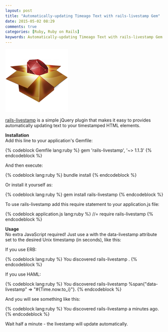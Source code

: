 ```yaml
---
layout: post
title: "Automatically-updating Timeago Text with rails-livestamp Gem"
date: 2015-05-02 08:29
comments: true
categories: [Ruby, Ruby on Rails]
keywords: Automatically-updating Timeago Text with rails-livestamp Gem
---
```


<p>
  <img src="/images/rubygems_logo.png" width="200" alt="Automatically-updating Timeago Text with rails-livestamp Gem" />
</p>

<p>
  <a href="https://github.com/Bunlong/rails-livestamp" target="_blank">rails-livestamp</a> is a simple jQuery plugin that makes it easy to provides automatically updating text to your timestamped HTML elements.
</p>

<p>
  <strong>Installation</strong><br/>
  Add this line to your application's Gemfile:
</p>

{% codeblock Gemfile lang:ruby %}
gem 'rails-livestamp', '~> 1.1.3'
{% endcodeblock %}

<p>
  And then execute:
</p>

{% codeblock lang:ruby %}
bundle install
{% endcodeblock %}

<p>
  Or install it yourself as:
</p>

{% codeblock lang:ruby %}
gem install rails-livestamp
{% endcodeblock %}

<p>
  To use rails-livestamp add this require statement to your application.js file:
</p>

{% codeblock application.js lang:ruby %}
//= require rails-livestamp
{% endcodeblock %}

<p>
  <strong>Usage</strong><br/>
  No extra JavaScript required! Just use a <span> with the data-livestamp attribute set to the desired Unix timestamp (in seconds), like this:
</p>

<p>
  If you use ERB:
</p>

{% codeblock lang:ruby %}
You discovered rails-livestamp <span data-livestamp="#{Time.now.to_i}"></span>.
{% endcodeblock %}

<p>
  If you use HAML:
</p>

{% codeblock lang:ruby %}
You discovered rails-livestamp 
%span{"data-livestamp" => "#{Time.now.to_i}"}.
{% endcodeblock %}

<p>
  And you will see something like this:
</p>

{% codeblock lang:ruby %}
You discovered rails-livestamp a minutes ago. 
{% endcodeblock %}

<p>
  Wait half a minute - the livestamp will update automatically.
</p>
